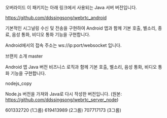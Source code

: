 오버라이드
이 패키지는 아래 링크에서 사용되는 Java 서버 버전입니다.

https://github.com/ddssingsong/webrtc_android

기본적인 시그널링 수신 및 전송을 구현하여 Android 앱과 함께 기본 호출, 벨소리, 종료, 음성 통화, 비디오 통화 기능을 구현합니다.

Android에서의 접속 주소는 ws://ip:port/websocket 입니다.

브랜치 소개
master

Android 앱 Java 버전 비즈니스 로직과 함께 기본 호출, 벨소리, 음성 통화, 비디오 통화 기능을 구현합니다.

nodejs_copy

Node.js 버전을 가져와 Java로 다시 작성한 버전입니다. (원본: https://github.com/ddssingsong/webrtc_server_node)

601332720 (1그룹) 619413989 (2그룹) 707717173 (3그룹)
